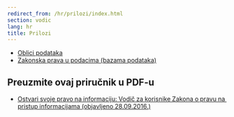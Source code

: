 ```yaml
---
redirect_from: /hr/prilozi/index.html
section: vodic
lang: hr
title: Prilozi
---
```


-   [Oblici podataka](file-formats)
-   [Zakonska prava u podacima (bazama podataka)](what-legal-ip-rights-are-there-in-databases)

## Preuzmite ovaj priručnik u PDF-u

-   [Ostvari svoje pravo na informaciju: Vodič za korisnike Zakona o pravu na pristup informacijama (objavljeno 28.09.2016.)](https://app.box.com/s/3czih5bmdvfrehtjf5wuzo37acdm6dik)